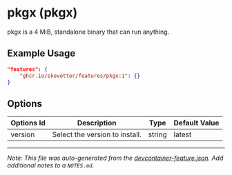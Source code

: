 
# pkgx (pkgx)

pkgx is a 4 MiB, standalone binary that can run anything.

## Example Usage

```json
"features": {
    "ghcr.io/skevetter/features/pkgx:1": {}
}
```

## Options

| Options Id | Description | Type | Default Value |
|-----|-----|-----|-----|
| version | Select the version to install. | string | latest |



---

_Note: This file was auto-generated from the [devcontainer-feature.json](https://github.com/skevetter/features/blob/main/src/pkgx/devcontainer-feature.json).  Add additional notes to a `NOTES.md`._
